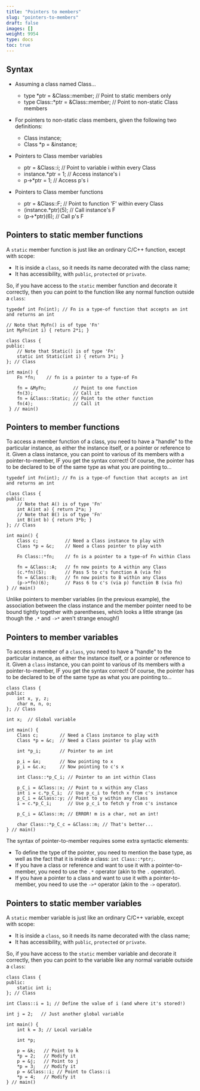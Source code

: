 ```yaml
---
title: "Pointers to members"
slug: "pointers-to-members"
draft: false
images: []
weight: 9954
type: docs
toc: true
---
```


## Syntax
* Assuming a class named Class...  
  * type *ptr = &Class::member;        // Point to static members only  
  * type Class::*ptr = &Class::member; // Point to non-static Class members  

* For pointers to non-static class members, given the following two definitions:
  * Class instance;
  * Class *p = &instance;

* Pointers to Class member variables
  * ptr = &Class::i;   // Point to variable i within every Class
  * instance.*ptr = 1; // Access instance's i
  * p->*ptr = 1;       // Access p's i

* Pointers to Class member functions
  * ptr = &Class::F;    // Point to function 'F' within every Class
  * (instance.*ptr)(5); // Call instance's F
  * (p->*ptr)(6);       // Call p's F



## Pointers to static member functions
A `static` member function is just like an ordinary C/C++ function, except with scope:

* It is inside a `class`, so it needs its name decorated with the class name;
* It has accessibility, with `public`, `protected` or `private`.

So, if you have access to the `static` member function and decorate it correctly, then you can point to the function like any normal function outside a `class`:

    typedef int Fn(int); // Fn is a type-of function that accepts an int and returns an int

    // Note that MyFn() is of type 'Fn'
    int MyFn(int i) { return 2*i; }

    class Class {
    public:
        // Note that Static() is of type 'Fn'
        static int Static(int i) { return 3*i; }
    }; // Class

    int main() {
        Fn *fn;    // fn is a pointer to a type-of Fn

        fn = &MyFn;          // Point to one function
        fn(3);               // Call it
        fn = &Class::Static; // Point to the other function
        fn(4);               // Call it
     } // main()


## Pointers to member functions
To access a member function of a class, you need to have a "handle" to the particular instance, as either the instance itself, or a pointer or reference to it. Given a class instance, you can point to various of its members with a pointer-to-member, IF you get the syntax correct! Of course, the pointer has to be declared to be of the same type as what you are pointing to...

    typedef int Fn(int); // Fn is a type-of function that accepts an int and returns an int

    class Class {
    public:
        // Note that A() is of type 'Fn'
        int A(int a) { return 2*a; }
        // Note that B() is of type 'Fn'
        int B(int b) { return 3*b; }
    }; // Class

    int main() {
        Class c;          // Need a Class instance to play with
        Class *p = &c;    // Need a Class pointer to play with

        Fn Class::*fn;    // fn is a pointer to a type-of Fn within Class

        fn = &Class::A;   // fn now points to A within any Class
        (c.*fn)(5);       // Pass 5 to c's function A (via fn)
        fn = &Class::B;   // fn now points to B within any Class
        (p->*fn)(6);      // Pass 6 to c's (via p) function B (via fn)
    } // main()

Unlike pointers to member variables (in the previous example), the association between the class instance and the member pointer need to be bound tightly together with parentheses, which looks a little strange (as though the `.*` and `->*` aren't strange enough!)


## Pointers to member variables
To access a member of a `class`, you need to have a "handle" to the particular instance, as either the instance itself, or a pointer or reference to it. Given a `class` instance, you can point to various of its members with a pointer-to-member, IF you get the syntax correct! Of course, the pointer has to be declared to be of the same type as what you are pointing to...

    class Class {
    public:
        int x, y, z;
        char m, n, o;
    }; // Class

    int x;  // Global variable

    int main() {
        Class c;        // Need a Class instance to play with
        Class *p = &c;  // Need a Class pointer to play with

        int *p_i;       // Pointer to an int

        p_i = &x;       // Now pointing to x
        p_i = &c.x;     // Now pointing to c's x

        int Class::*p_C_i; // Pointer to an int within Class

        p_C_i = &Class::x; // Point to x within any Class
        int i = c.*p_C_i;  // Use p_c_i to fetch x from c's instance
        p_C_i = &Class::y; // Point to y within any Class
        i = c.*p_C_i;      // Use p_c_i to fetch y from c's instance

        p_C_i = &Class::m; // ERROR! m is a char, not an int!

        char Class::*p_C_c = &Class::m; // That's better...
    } // main()

The syntax of pointer-to-member requires some extra syntactic elements:

* To define the type of the pointer, you need to mention the base type, as well as the fact that it is inside a class: `int Class::*ptr;`.
* If you have a class or reference and want to use it with a pointer-to-member, you need to use the `.*` operator (akin to the `.` operator).
* If you have a pointer to a class and want to use it with a pointer-to-member, you need to use the `->*` operator (akin to the `->` operator).



## Pointers to static member variables
A `static` member variable is just like an ordinary C/C++ variable, except with scope:

* It is inside a `class`, so it needs its name decorated with the class name;
* It has accessibility, with `public`, `protected` or `private`.

So, if you have access to the `static` member variable and decorate it correctly, then you can point to the variable like any normal variable outside a `class`:

    class Class {
    public:
        static int i;
    }; // Class

    int Class::i = 1; // Define the value of i (and where it's stored!)

    int j = 2;   // Just another global variable

    int main() {
        int k = 3; // Local variable

        int *p;

        p = &k;   // Point to k
        *p = 2;   // Modify it
        p = &j;   // Point to j
        *p = 3;   // Modify it
        p = &Class::i; // Point to Class::i
        *p = 4;   // Modify it
    } // main()



